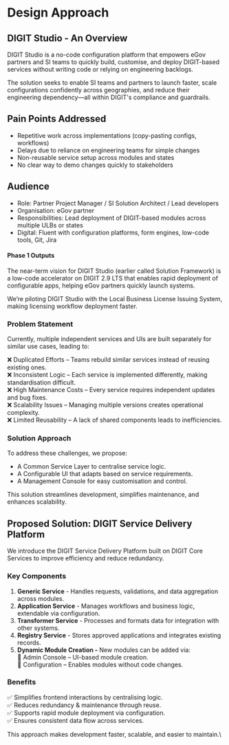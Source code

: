 # Design Approach

## DIGIT Studio - An Overview

DIGIT Studio is a no-code configuration platform that empowers eGov partners and SI teams to quickly build, customise, and deploy DIGIT-based services without writing code or relying on engineering backlogs.

The solution seeks to enable SI teams and partners to launch faster, scale configurations confidently across geographies, and reduce their engineering dependency—all within DIGIT's compliance and guardrails.

## Pain Points Addressed

* Repetitive work across implementations (copy-pasting configs, workflows)
* Delays due to reliance on engineering teams for simple changes
* Non-reusable service setup across modules and states
* No clear way to demo changes quickly to stakeholders

## Audience&#x20;

* Role: Partner Project Manager / SI Solution Architect / Lead developers
* Organisation: eGov partner
* Responsibilities: Lead deployment of DIGIT-based modules across multiple ULBs or states
* Digital: Fluent with configuration platforms, form engines, low-code tools, Git, Jira

#### Phase 1 Outputs

The near-term vision for DIGIT Studio (earlier called Solution Framework) is a low-code accelerator on DIGIT 2.9 LTS that enables rapid deployment of configurable apps, helping eGov partners quickly launch systems.

We’re piloting DIGIT Studio with the Local Business License Issuing System, making licensing workflow deployment faster.

### Problem Statement

Currently, multiple independent services and UIs are built separately for similar use cases, leading to:

❌ Duplicated Efforts – Teams rebuild similar services instead of reusing existing ones.\
❌ Inconsistent Logic – Each service is implemented differently, making standardisation difficult.\
❌ High Maintenance Costs – Every service requires independent updates and bug fixes.\
❌ Scalability Issues – Managing multiple versions creates operational complexity.\
❌ Limited Reusability – A lack of shared components leads to inefficiencies.

### Solution Approach

To address these challenges, we propose:

* A Common Service Layer to centralise service logic.
* A Configurable UI that adapts based on service requirements.
* A Management Console for easy customisation and control.

This solution streamlines development, simplifies maintenance, and enhances scalability.

## Proposed Solution: DIGIT Service Delivery Platform

We introduce the DIGIT Service Delivery Platform built on DIGIT Core Services to improve efficiency and reduce redundancy.

### Key Components

1. **Generic Service** - Handles requests, validations, and data aggregation across modules.
2. **Application Service** - Manages workflows and business logic, extendable via configuration.
3. **Transformer Service** - Processes and formats data for integration with other systems.
4. **Registry Service** - Stores approved applications and integrates existing records.
5. **Dynamic Module Creation -** New modules can be added via:\
   🔹 Admin Console – UI-based module creation.\
   🔹 Configuration – Enables modules without code changes.

### Benefits

✅ Simplifies frontend interactions by centralising logic.\
✅ Reduces redundancy & maintenance through reuse.\
✅ Supports rapid module deployment via configuration.\
✅ Ensures consistent data flow across services.

This approach makes development faster, scalable, and easier to maintain.\
